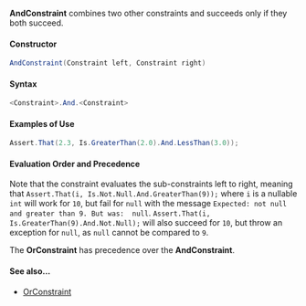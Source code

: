 **AndConstraint** combines two other constraints and succeeds only if they both succeed.

#### Constructor

```csharp
AndConstraint(Constraint left, Constraint right)
```

#### Syntax

```csharp
<Constraint>.And.<Constraint>
```

#### Examples of Use

```csharp
Assert.That(2.3, Is.GreaterThan(2.0).And.LessThan(3.0));
```

#### Evaluation Order and Precedence

Note that the constraint evaluates the sub-constraints left to right, meaning that 
`Assert.That(i, Is.Not.Null.And.GreaterThan(9));` where `i` is a nullable `int` will work for `10`, 
but fail for `null` with the message `Expected: not null and greater than 9. But was:  null`.
`Assert.That(i, Is.GreaterThan(9).And.Not.Null);` will also succeed for `10`, but throw an exception for `null`, as `null` cannot be compared to `9`.

The **OrConstraint** has precedence over the **AndConstraint**.

#### See also...
 * [OrConstraint](OrConstraint.md)
